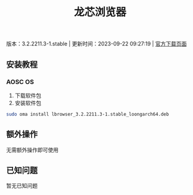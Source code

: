 ﻿---
id: 1102
title: 龙芯浏览器
toc: true
weight: 1102
---

版本：3.2.2211.3-1.stable | 更新时间：2023-09-22 09:27:19 | [官方下载页面](http://app.loongapps.cn/#/detail/1102)

## 安装教程 

### AOSC OS 

1. 下载软件包
2. 安装软件包

```bash
sudo oma install lbrowser_3.2.2211.3-1.stable_loongarch64.deb
```

## 额外操作

无需额外操作即可使用

## 已知问题

暂无已知问题

